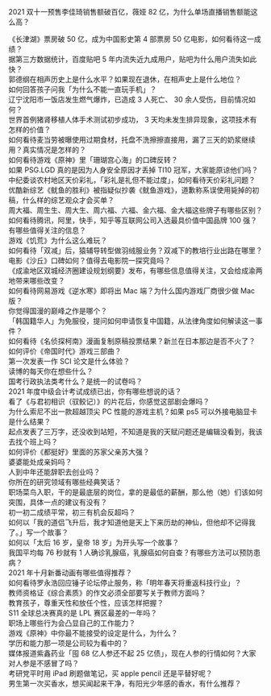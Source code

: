 2021 双十一预售李佳琦销售额破百亿，薇娅 82 亿，为什么单场直播销售额能这么高？
  
《长津湖》票房破 50 亿，成为中国影史第 4 部票房 50 亿电影，如何看待这一成绩？  
据第三方数据统计，百度贴吧 5 年内流失近九成用户，贴吧为什么用户流失如此快？  
郭德纲在相声历史上是什么水平？如果现在退休，在相声史上是什么地位？  
如何回答孩子问我「为什么不能一直玩手机」？  
辽宁沈阳市一饭店发生燃气爆炸，已造成 3 人死亡、 30 余人受伤，目前情况如何？  
世界首例猪肾移植人体手术测试初步成功， 3 天均未发生排异现象，这项技术有怎样的价值？  
如何看待麦当劳被曝使用过期食材，托盘不洗擦擦直接用，漏了三天的奶浆继续用？真实情况是怎样的？  
如何看待游戏《原神》里「珊瑚宫心海」的口碑反转？  
如果 PSG.LGD 真的是因为人身安全原因才丢掉 TI10 冠军，大家能原谅他们吗？  
中纪委谈农村地区天价彩礼，「彩礼是礼但不能过度」，如何看待天价彩礼问题？  
优酷新综艺《鱿鱼的胜利》被指疑似抄袭《鱿鱼游戏》，道歉称系误使用毙掉的初稿，什么样的综艺观众才会买单？  
周大福、周生生、周大生、周六福、六福、金六福、金大福这些牌子有哪些区别？  
如何看待腾讯，阿里，快手，知乎等互联网公司入选最具价值中国品牌 100 强？有哪些值得关注的信息？  
游戏《饥荒》为什么这么难玩？  
如何看待「双减」后，猿辅导转型做羽绒服业务？双减下的教培行业出路在哪里？  
电影《沙丘》口碑如何？值得去电影院一探究竟吗？  
《成渝地区双城经济圈建设规划纲要》发布，有哪些信息值得关注，又会给成渝两地带来哪些改变？  
如何看待网易游戏《逆水寒》即将出 Mac 端？为什么国内游戏厂商很少做 Mac 版？  
你觉得国漫的巅峰之作是哪个？  
「韩国籍华人」为免服役，提问如何申请恢复中国籍，从法律角度如何解读这一事件？  
如何看待《名侦探柯南》漫画复制原稿投票结果？新兰在日本那边是否不火了？  
如何评价《帝国时代》游戏三部曲？  
第一次发表一作 SCI 论文是什么体验？  
读博的每天你在想些什么？  
国考行政执法类考什么？是统一的试卷吗？  
2021 年度中级会计考试成绩已出，你有哪些想说的话？  
看了《与君初相识（驭鲛记）》的片花后，你感觉这部剧会爆吗？  
为什么索尼不出一款超越顶尖 PC 性能的游戏主机？如果 ps5 可以外接电脑显卡是什么结果？  
起点发表了三万字，还没收到站短，不知道是我的天赋问题还是编辑没看到，我该去找个班上吗？  
如何评价《都挺好》里面的苏家父亲苏大强？  
婆婆能处成亲妈吗？  
人到中年还能辞职去创业吗？  
你所在的研究领域有哪些经典笑话？  
职场菜鸟入职，干的是最底层的岗位，拿的是最低的薪酬，那么他（她）们该如何突围，具体一点的建议有没有？  
初一初二成绩平常，初三有机会反超吗？  
如何以「我的道侣飞升后，我才知道他是天上下来历劫的神仙，但他却不记得我了。」写一个故事？  
如何以「太后 16 岁，皇帝 18 岁」为开头写一个故事？  
我国平均每 76 秒就有 1 人确诊乳腺癌，乳腺癌如何自查？有哪些方法可以预防患病？  
2021 年十月新番动画有哪些值得推荐？  
如何看待罗永浩回应锤子论坛停止服务，称「明年春天将重返科技行业」？  
教师资格证《综合素质》的作文必须全部要写关于教师方面吗？  
教育孩子，尊重天性和放任个性，应该怎样把握？  
S11 全球总决赛真的是 LPL 赛区最差的一年吗？  
职场上哪些行为会凸显自己的工作能力？  
游戏《原神》中你最不能接受的设定是什么，为什么？  
学历和能力那一项是公司较为看中的？  
媒体报道紫鑫药业「囤 68 亿人参还不起 25 亿债」，现在人参的行情如何？大家对人参是不感冒了吗？  
考研党平时用 iPad 刷题做笔记，买 apple pencil 还是平替好呢？  
男生第一次买香水，想买闻起来干净，有阳光少年感的香水，有什么推荐？  
